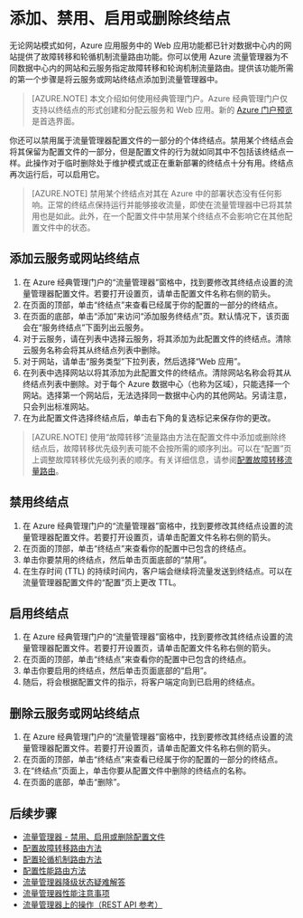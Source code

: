 <properties
    pageTitle="在 Azure 流量管理器中管理终结点 | Azure"
    description="本文将帮助你从 Azure 流量管理器中添加、删除、启用和禁用终结点。"
    services="traffic-manager"
    documentationCenter=""
    authors="sdwheeler"
    manager="carmonm"
    editor=""
/>  

<tags
    ms.service="traffic-manager"
    ms.devlang="na"
    ms.topic="get-started-article"
    ms.tgt_pltfrm="na"
    ms.workload="infrastructure-services"
    ms.date="10/11/2016"
    wacn.date="11/07/2016"
    ms.author="sewhee"
/>  


# 添加、禁用、启用或删除终结点

无论网站模式如何，Azure 应用服务中的 Web 应用功能都已针对数据中心内的网站提供了故障转移和轮循机制流量路由功能。你可以使用 Azure 流量管理器为不同数据中心内的网站和云服务指定故障转移和轮询机制流量路由。提供该功能所需的第一个步骤是将云服务或网站终结点添加到流量管理器中。

>[AZURE.NOTE]  本文介绍如何使用经典管理门户。Azure 经典管理门户仅支持以终结点的形式创建和分配云服务和 Web 应用。新的 [Azure 门户预览](https://portal.azure.cn)是首选界面。

你还可以禁用属于流量管理器配置文件的一部分的个体终结点。禁用某个终结点会将其保留为配置文件的一部分，但是配置文件的行为就如同其中不包括该终结点一样。此操作对于临时删除处于维护模式或正在重新部署的终结点十分有用。终结点再次运行后，可以启用它。

>[AZURE.NOTE] 禁用某个终结点对其在 Azure 中的部署状态没有任何影响。正常的终结点保持运行并能够接收流量，即使在流量管理器中已将其禁用也是如此。此外，在一个配置文件中禁用某个终结点不会影响它在其他配置文件中的状态。

## 添加云服务或网站终结点

1. 在 Azure 经典管理门户的“流量管理器”窗格中，找到要修改其终结点设置的流量管理器配置文件。若要打开设置页，请单击配置文件名称右侧的箭头。
2. 在页面的顶部，单击“终结点”来查看已经属于你的配置的一部分的终结点。
3. 在页面的底部，单击“添加”来访问“添加服务终结点”页。默认情况下，该页面会在“服务终结点”下面列出云服务。
4. 对于云服务，请在列表中选择云服务，将其添加为此配置文件的终结点。清除云服务名称会将其从终结点列表中删除。
5. 对于网站，请单击“服务类型”下拉列表，然后选择“Web 应用”。
6. 在列表中选择网站以将其添加为此配置文件的终结点。清除网站名称会将其从终结点列表中删除。对于每个 Azure 数据中心（也称为区域），只能选择一个网站。选择第一个网站后，无法选择同一数据中心内的其他网站。另请注意，只会列出标准网站。
7. 在为此配置文件选择终结点后，单击右下角的复选标记来保存你的更改。

>[AZURE.NOTE] 使用“故障转移”流量路由方法在配置文件中添加或删除终结点后，故障转移优先级列表可能不会按所需的顺序列出。可以在“配置”页上调整故障转移优先级列表的顺序。有关详细信息，请参阅[配置故障转移流量路由](/documentation/articles/traffic-manager-configure-failover-routing-method/)。

## 禁用终结点

1. 在 Azure 经典管理门户的“流量管理器”窗格中，找到要修改其终结点设置的流量管理器配置文件。若要打开设置页，请单击配置文件名称右侧的箭头。
2. 在页面的顶部，单击“终结点”来查看你的配置中已包含的终结点。
3. 单击你要禁用的终结点，然后单击页面底部的“禁用”。
4. 在生存时间 (TTL) 的持续时间内，客户端会继续将流量发送到终结点。可以在流量管理器配置文件的“配置”页上更改 TTL。

## 启用终结点

1. 在 Azure 经典管理门户的“流量管理器”窗格中，找到要修改其终结点设置的流量管理器配置文件。若要打开设置页，请单击配置文件名称右侧的箭头。
2. 在页面的顶部，单击“终结点”来查看你的配置中已包含的终结点。
3. 单击你要启用的终结点，然后单击页面底部的“启用”。
4. 随后，将会根据配置文件的指示，将客户端定向到已启用的终结点。

## 删除云服务或网站终结点

1. 在 Azure 经典管理门户的“流量管理器”窗格中，找到要修改其终结点设置的流量管理器配置文件。若要打开设置页，请单击配置文件名称右侧的箭头。
2. 在页面的顶部，单击“终结点”来查看已经属于你的配置的一部分的终结点。
3. 在“终结点”页面上，单击你要从配置文件中删除的终结点的名称。
4. 在页面的底部，单击“删除”。

## 后续步骤

* [流量管理器 - 禁用、启用或删除配置文件](/documentation/articles/traffic-manager-manage-profiles/)
* [配置故障转移路由方法](/documentation/articles/traffic-manager-configure-failover-routing-method/)
* [配置轮循机制路由方法](/documentation/articles/traffic-manager-configure-round-robin-routing-method/)
* [配置性能路由方法](/documentation/articles/traffic-manager-configure-performance-routing-method/)
* [流量管理器降级状态疑难解答](/documentation/articles/traffic-manager-troubleshooting-degraded/)
* [流量管理器性能注意事项](/documentation/articles/traffic-manager-performance-considerations/)
* [流量管理器上的操作（REST API 参考）](https://msdn.microsoft.com/zh-cn/library/hh758255.aspx)

<!---HONumber=Mooncake_1031_2016-->